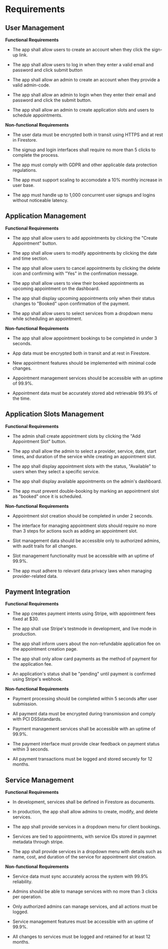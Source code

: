# Requirements

## User Management

**Functional Requirements**

- The app shall allow users to create an account when they click the sign-up link.

- The app shall allow users to log in when they enter a valid email and password and click submit button

- The app shall allow an admin to create an account when they provide a valid admin-code.

- The app shall allow an admin to login when they enter their email and password and click the submit button.

- The app shall allow an admin to create application slots and users to schedule appointments.

**Non-functional Requirements**

- The user data must be encrypted both in transit using HTTPS and at rest in Firestore.

- The signup and login interfaces shall require no more than 5 clicks to complete the process.

- The app must comply with GDPR and other applicable data protection regulations.

- The app must  support scaling to accomodate a 10% monthly increase in user base.

- The app must handle up to 1,000 concurrent user signups and logins without noticeable latency.

## Application Management

**Functional Requirements**

- The app shall allow users to add appointments by clicking the "Create Appointment" button.

- The app shall allow users to modify appointments by clicking the date and time section. 

- The app shall allow users to cancel appointments by clicking the delete icon and confirming with "Yes" in the confirmation message.

- The app shall allow users to view their booked appointments as upcoming appointment on the dashboard.

- The app shall display upcoming appointments only when their status changes to "Booked" upon confirmation of the payment.

- The app shall allow users to select services from a dropdown menu while scheduling an appointment.

**Non-functional Requirements**

- The app shall allow appointment bookings to be completed in under 3 seconds.

- App data must be encrypted both in transit and at rest in Firestore.

- New appointment features should be implemented with minimal code changes.

- Appointment management services should be accessible with an uptime of 99.9%.

- Appointment data must be accurately stored abd retrievable 99.9% of the time.

## Application Slots Management

**Functional Requirements**

- The admin shall create appointment slots by clicking the "Add Appointment Slot" button.

- The app shall allow the admin to select a provider, service, date, start times, and duration of the service while creating an appointment slot.

- The app shall display appointment slots with the status, "Available" to users when they select a specific service.

- The app shall display available appointments on the admin's dashboard.

- The app must prevent double-booking by marking an appointment slot as "booked" once it is scheduled.

**Non-functional Requirements**

- Appointment slot creation should be completed in under 2 seconds.

- The interface for managing appointment slots should require no more than 3 steps for actions such as adding an appointment slot.

- Slot management data should be accessible only to authorized admins, with audit trails for all changes.

- Slot management functionality must be accessible with an uptime of 99.9%.

- The app must adhere to relevant data privacy laws when managing provider-related data.

## Payment Integration

**Functional Requirements**

- The app creates payment intents using Stripe, with appointment fees fixed at $30.

- The app shall use Stripe's testmode in development, and live mode in production.

- The app shall inform users about the non-refundable application fee on the appointment creation page.

- The app shall only allow card payments as the method of payment for the application fee.

- An application's status shall be "pending" until payment is confirmed using Stripe's webhook.

**Non-functional Requirements**

- Payment processing should be completed within 5 seconds after user submission.

- All payment data must be encrypted during transmission and comply with PCI DSSstandards.

- Payment management services shall be accessible with an uptime of 99.9%.

- The payment interface must provide clear feedback on payment status within 3 seconds.

- All payment transactions must be logged and stored securely for 12 months. 

## Service Management

**Functional Requirements**

- In development, services shall be defined in Firestore as documents.

- In production, the app shall allow admins to create, modify, and delete services.

- The app shall provide services in a dropdown menu for client bookings.

- Services are tied to appointments, with service IDs stored in paymnet metadata through stripe.

- The app shall provide services in a dropdown menu with details such as name, cost, and duration of the service for appointment slot creation.

**Non-functional Requirements**

- Service data must sync accurately across the system with 99.9% reliability.

- Admins should be able to manage services with no more than 3 clicks per operation.

- Only authorized admins can manage services, and all actions must be logged.

- Service management features must be accessible with an uptime of 99.9%.

- All changes to services must be logged and retained for at least 12 months.
